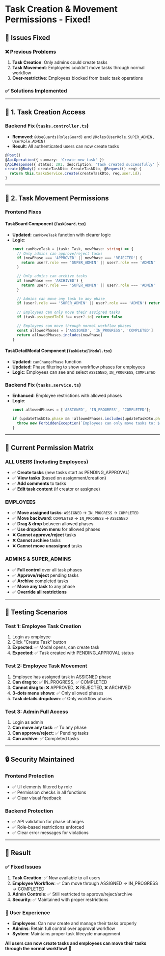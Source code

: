 # Task Creation & Movement Permissions - Fixed!

## 🔧 **Issues Fixed**

### ❌ **Previous Problems**
1. **Task Creation**: Only admins could create tasks
2. **Task Movement**: Employees couldn't move tasks through normal workflow
3. **Over-restrictive**: Employees blocked from basic task operations

### ✅ **Solutions Implemented**

---

## 📝 **1. Task Creation Access**

### **Backend Fix** (`tasks.controller.ts`)
- **Removed**: `@UseGuards(RolesGuard)` and `@Roles(UserRole.SUPER_ADMIN, UserRole.ADMIN)`
- **Result**: All authenticated users can now create tasks

```typescript
@Post()
@ApiOperation({ summary: 'Create new task' })
@ApiResponse({ status: 201, description: 'Task created successfully' })
create(@Body() createTaskDto: CreateTaskDto, @Request() req) {
  return this.tasksService.create(createTaskDto, req.user.id);
}
```

---

## 🔄 **2. Task Movement Permissions**

### **Frontend Fixes**

#### **TaskBoard Component** (`TaskBoard.tsx`)
- **Updated**: `canMoveTask` function with clearer logic
- **Logic**: 
  ```typescript
  const canMoveTask = (task: Task, newPhase: string) => {
    // Only admins can approve/reject tasks
    if (newPhase === 'APPROVED' || newPhase === 'REJECTED') {
      return user?.role === 'SUPER_ADMIN' || user?.role === 'ADMIN'
    }

    // Only admins can archive tasks
    if (newPhase === 'ARCHIVED') {
      return user?.role === 'SUPER_ADMIN' || user?.role === 'ADMIN'
    }

    // Admins can move any task to any phase
    if (user?.role === 'SUPER_ADMIN' || user?.role === 'ADMIN') return true
    
    // Employees can only move their assigned tasks
    if (task.assignedToId !== user?.id) return false

    // Employees can move through normal workflow phases
    const allowedPhases = ['ASSIGNED', 'IN_PROGRESS', 'COMPLETED']
    return allowedPhases.includes(newPhase)
  }
  ```

#### **TaskDetailModal Component** (`TaskDetailModal.tsx`)
- **Updated**: `canChangePhase` function
- **Updated**: Phase filtering to show workflow phases for employees
- **Logic**: Employees can see and select `ASSIGNED`, `IN_PROGRESS`, `COMPLETED`

### **Backend Fix** (`tasks.service.ts`)
- **Enhanced**: Employee restrictions with allowed phases
- **Logic**: 
  ```typescript
  const allowedPhases = ['ASSIGNED', 'IN_PROGRESS', 'COMPLETED'];
  
  if (updateTaskDto.phase && !allowedPhases.includes(updateTaskDto.phase)) {
    throw new ForbiddenException(`Employees can only move tasks to: ${allowedPhases.join(', ')}`);
  }
  ```

---

## 🎯 **Current Permission Matrix**

### **ALL USERS (Including Employees)**
- ✅ **Create tasks** (new tasks start as PENDING_APPROVAL)
- ✅ **View tasks** (based on assignment/creation)
- ✅ **Add comments** to tasks
- ✅ **Edit task content** (if creator or assignee)

### **EMPLOYEES**
- ✅ **Move assigned tasks**: `ASSIGNED` → `IN_PROGRESS` → `COMPLETED`
- ✅ **Move backward**: `COMPLETED` → `IN_PROGRESS` → `ASSIGNED`
- ✅ **Drag & drop** between allowed phases
- ✅ **Use dropdown menu** for allowed phases
- ❌ **Cannot approve/reject** tasks
- ❌ **Cannot archive** tasks
- ❌ **Cannot move unassigned** tasks

### **ADMINS & SUPER_ADMINS**
- ✅ **Full control** over all task phases
- ✅ **Approve/reject** pending tasks
- ✅ **Archive** completed tasks
- ✅ **Move any task** to any phase
- ✅ **Override all restrictions**

---

## 🧪 **Testing Scenarios**

### **Test 1: Employee Task Creation**
1. Login as employee
2. Click "Create Task" button
3. **Expected**: ✅ Modal opens, can create task
4. **Expected**: ✅ Task created with PENDING_APPROVAL status

### **Test 2: Employee Task Movement**
1. Employee has assigned task in ASSIGNED phase
2. **Can drag to**: ✅ IN_PROGRESS, ✅ COMPLETED
3. **Cannot drag to**: ❌ APPROVED, ❌ REJECTED, ❌ ARCHIVED
4. **3-dots menu shows**: ✅ Only allowed phases
5. **Task details dropdown**: ✅ Only workflow phases

### **Test 3: Admin Full Access**
1. Login as admin
2. **Can move any task**: ✅ To any phase
3. **Can approve/reject**: ✅ Pending tasks
4. **Can archive**: ✅ Completed tasks

---

## 🔒 **Security Maintained**

### **Frontend Protection**
- ✅ UI elements filtered by role
- ✅ Permission checks in all functions
- ✅ Clear visual feedback

### **Backend Protection**
- ✅ API validation for phase changes
- ✅ Role-based restrictions enforced
- ✅ Clear error messages for violations

---

## 🎉 **Result**

### **✅ Fixed Issues**
1. **Task Creation**: ✅ Now available to all users
2. **Employee Workflow**: ✅ Can move through ASSIGNED → IN_PROGRESS → COMPLETED
3. **Admin Controls**: ✅ Still restricted to approve/reject/archive
4. **Security**: ✅ Maintained with proper restrictions

### **🚀 User Experience**
- **Employees**: Can now create and manage their tasks properly
- **Admins**: Retain full control over approval workflow
- **System**: Maintains proper task lifecycle management

**All users can now create tasks and employees can move their tasks through the normal workflow!** 🎯
